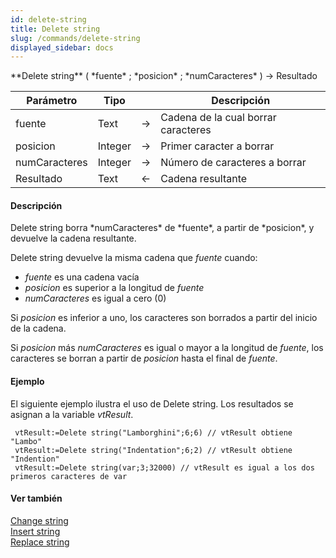 ```yaml
---
id: delete-string
title: Delete string
slug: /commands/delete-string
displayed_sidebar: docs
---
```


<!--REF #_command_.Delete string.Syntax-->**Delete string** ( *fuente* ; *posicion* ; *numCaracteres* ) -> Resultado<!-- END REF-->
<!--REF #_command_.Delete string.Params-->
| Parámetro | Tipo |  | Descripción |
| --- | --- | --- | --- |
| fuente | Text | &srarr; | Cadena de la cual borrar caracteres |
| posicion | Integer | &srarr; | Primer caracter a borrar |
| numCaracteres | Integer | &srarr; | Número de caracteres a borrar |
| Resultado | Text | &larr; | Cadena resultante |

<!-- END REF-->

#### Descripción 

<!--REF #_command_.Delete string.Summary-->Delete string borra *numCaracteres* de *fuente*, a partir de *posicion*, y devuelve la cadena resultante.<!-- END REF--> 

Delete string devuelve la misma cadena que *fuente* cuando:

* *fuente* es una cadena vacía
* *posicion* es superior a la longitud de *fuente*
* *numCaracteres* es igual a cero (0)

Si *posicion* es inferior a uno, los caracteres son borrados a partir del inicio de la cadena.

Si *posicion* más *numCaracteres* es igual o mayor a la longitud de *fuente*, los caracteres se borran a partir de *posicion* hasta el final de *fuente*.

#### Ejemplo 

El siguiente ejemplo ilustra el uso de Delete string. Los resultados se asignan a la variable *vtResult*.

```4d
 vtResult:=Delete string("Lamborghini";6;6) // vtResult obtiene "Lambo"
 vtResult:=Delete string("Indentation";6;2) // vtResult obtiene "Indention"
 vtResult:=Delete string(var;3;32000) // vtResult es igual a los dos primeros caracteres de var
```

#### Ver también 

[Change string](change-string.md)  
[Insert string](insert-string.md)  
[Replace string](replace-string.md)  